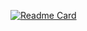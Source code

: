 [![Readme Card](https://github-readme-stats.vercel.app/api/pin/?BenjaminMahmic=anuraghazra&repo=github-readme-stats)](https://github.com/anuraghazra/github-readme-stats)
